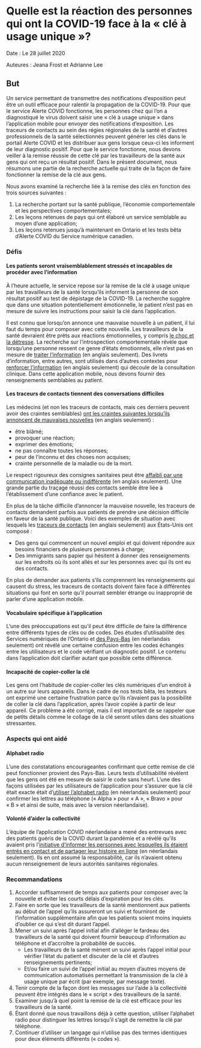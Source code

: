 <!--[English](https://github.com/cds-snc/covid-alert-documentation/blob/main/RevueLitterature.md)-->

# Quelle est la réaction des personnes qui ont la COVID-19 face à la « clé à usage unique »?

Date : Le 28 juillet 2020

Auteures : Jeana Frost et Adrianne Lee


## But

Un service permettant de transmettre des notifications d’exposition peut être un outil efficace pour ralentir la propagation de la COVID-19. Pour que le service Alerte COVID fonctionne, les personnes chez qui l’on a diagnostiqué le virus doivent saisir une « clé à usage unique » dans l’application mobile pour envoyer des notifications d’exposition. Les traceurs de contacts au sein des régies régionales de la santé et d’autres professionnels de la santé sélectionnés peuvent générer les clés dans le portail Alerte COVID et les distribuer aux gens lorsque ceux-ci les informent de leur diagnostic positif. Pour que le service fonctionne, nous devons veiller à la remise réussie de cette clé par les travailleurs de la santé aux gens qui ont reçu un résultat positif. Dans le présent document, nous résumons une partie de la recherche actuelle qui traite de la façon de faire fonctionner la remise de la clé aux gens.

Nous avons examiné la recherche liée à la remise des clés en fonction des trois sources suivantes :



1. La recherche portant sur la santé publique, l’économie comportementale et les perspectives comportementales;
2. Les leçons retenues de pays qui ont élaboré un service semblable au moyen d’une application;
3. Les leçons retenues jusqu’à maintenant en Ontario et les tests bêta d’Alerte COVID du Service numérique canadien.


### Défis


#### Les patients seront vraisemblablement stressés et incapables de procéder avec l’information

À l’heure actuelle, le service repose sur la remise de la clé à usage unique par les travailleurs de la santé lorsqu’ils informent la personne de son résultat positif au test de dépistage de la COVID-19. La recherche suggère que dans une situation potentiellement émotionnelle, le patient n’est pas en mesure de suivre les instructions pour saisir la clé dans l’application.

Il est connu que lorsqu’on annonce une mauvaise nouvelle à un patient, il lui faut du temps pour composer avec cette nouvelle. Les travailleurs de la santé devraient être prêts aux réactions émotionnelles, y compris [le choc et la détresse](https://www.cmpa-acpm.ca/fr/advice-publications/browse-articles/2015/after-the-diagnosis-how-to-communicate-with-terminally-ill-patients). La recherche sur l’introspection comportementale révèle que lorsqu’une personne ressent ce genre d’états émotionnels, elle n’est pas en mesure de [traiter l’i](https://www.frontiersin.org/articles/10.3389/fpsyg.2015.01727/full)<span style="text-decoration:underline;">nformation</span> (en anglais seulement). Des livrets d’information, entre autres, sont utilisés dans d’autres contextes pour [renforcer l’information](https://onlinelibrary.wiley.com/doi/full/10.1111/hex.12487) (en anglais seulement) qui découle de la consultation clinique. Dans cette application mobile, nous devons fournir des renseignements semblables au patient.


#### Les traceurs de contacts tiennent des conversations difficiles

Les médecins (et non les traceurs de contacts, mais ces derniers peuvent avoir des craintes semblables) [ont les craintes suivantes lorsqu’ils annoncent de mauvaises nouvelles](https://www.ncbi.nlm.nih.gov/pmc/articles/PMC4677873/) (en anglais seulement) :



*   être blâmé;
*   provoquer une réaction;
*   exprimer des émotions;
*   ne pas connaître toutes les réponses;
*   peur de l’inconnu et des choses non acquises;
*   crainte personnelle de la maladie ou de la mort.

Le respect rigoureux des consignes sanitaires peut être [affaibli par une communication inadéquate ou indifférente](https://www.ncbi.nlm.nih.gov/pmc/articles/PMC4677873/) (en anglais seulement). Une grande partie du traçage réussi des contacts semble être liée à l’établissement d’une confiance avec le patient. 

En plus de la tâche difficile d’annoncer la mauvaise nouvelle, les traceurs de contacts demandent parfois aux patients de prendre une décision difficile en faveur de la santé publique. Voici des exemples de situation avec lesquels les [traceurs de contacts](https://www.thelily.com/a-day-in-the-life-of-a-contract-tracer/) (en anglais seulement) aux États-Unis ont composé : 



*   Des gens qui commencent un nouvel emploi et qui doivent répondre aux besoins financiers de plusieurs personnes à charge;
*   Des immigrants sans papier qui hésitent à donner des renseignements sur les endroits où ils sont allés et sur les personnes avec qui ils ont eu des contacts.

En plus de demander aux patients s’ils comprennent les renseignements qui causent du stress, les traceurs de contacts doivent faire face à différentes situations qui font en sorte qu’il pourrait sembler étrange ou inapproprié de parler d’une application mobile.


#### Vocabulaire spécifique à l’application

L’une des préoccupations est qu’il peut être difficile de faire la différence entre différents types de clés ou de codes. Des études d’utilisabilité des Services numériques de l’Ontario et [des Pays-Bas](https://corona.sticktailapp.com/share/view/099d845b35b3b68/wJEdnvsNTHDA/ex-patienten-stuurden-zelf-hun-contacten-een-bericht/) (en néerlandais seulement) ont révélé une certaine confusion entre les codes échangés entre les utilisateurs et le code vérifiant un diagnostic positif. Le contenu dans l’application doit clarifier autant que possible cette différence.


#### Incapacité de copier-coller la clé

Les gens ont l’habitude de copier-coller les clés numériques d’un endroit à un autre sur leurs appareils. Dans le cadre de nos tests bêta, les testeurs ont exprimé une certaine frustration parce qu’ils n’avaient pas la possibilité de coller la clé dans l’application, après l’avoir copiée à partir de leur appareil. Ce problème a été corrigé, mais il est important de se rappeler que de petits détails comme le collage de la clé seront utiles dans des situations stressantes. 


### Aspects qui ont aidé


#### Alphabet radio

L’une des constatations encourageantes confirmant que cette remise de clé peut fonctionner provient des Pays-Bas. Leurs tests d’utilisabilité révèlent que les gens ont été en mesure de saisir le code sans heurt. L’une des façons utilisées par les utilisateurs de l’application pour s’assurer que la clé était exacte était d’[utiliser l’alphabet radio](https://corona.sticktailapp.com/share/view/e1733fb74d0b64c/VC0JRwP3PCAg/aangeven-dat-je-positief-getest-bent-gaat-relatief-soepel-maar-er-is-nog-wel-verwarring-over-controlecode-en-codes-uploaden/) (en néerlandais seulement) pour confirmer les lettres au téléphone (« Alpha » pour « A », « Bravo » pour « B » et ainsi de suite, mais avec la version néerlandaise). 


#### Volonté d’aider la collectivité

L’équipe de l’application COVID néerlandaise a mené des entrevues avec des patients guéris de la COVID durant la pandémie et a révélé qu’ils avaient pris l’[initiative d’informer les personnes avec lesquelles ils étaient entrés en contact et de partager leur histoire en ligne](https://corona.sticktailapp.com/share/view/099d845b35b3b68/wJEdnvsNTHDA/ex-patienten-stuurden-zelf-hun-contacten-een-bericht/) (en néerlandais seulement). Ils en ont assumé la responsabilité, car ils n’avaient obtenu aucun renseignement de leurs autorités sanitaires régionales.


### Recommandations



1. Accorder suffisamment de temps aux patients pour composer avec la nouvelle et éviter les courts délais d’expiration pour les clés. 
2. Faire en sorte que les travailleurs de la santé mentionnent aux patients au début de l’appel qu’ils assureront un suivi et fourniront de l’information supplémentaire afin que les patients soient moins inquiets d’oublier ce qui s’est dit durant l’appel.
3. Mener un suivi après l’appel initial afin d’alléger le fardeau des travailleurs de la santé qui doivent fournir beaucoup d’information au téléphone et d’accroître la probabilité de succès.
    *   Les travailleurs de la santé mènent un suivi après l’appel initial pour vérifier l’état du patient et discuter de la clé et d’autres renseignements pertinents;
    *   Et/ou faire un suivi de l’appel initial au moyen d’autres moyens de communication automatisés permettant la transmission de la clé à usage unique par écrit (par exemple, par message texte). 
4. Tenir compte de la façon dont les messages sur l’aide à la collectivité peuvent être intégrés dans le « script » des travailleurs de la santé.
5. Examiner jusqu’à quel point la remise de la clé est efficace pour les travailleurs de la santé.
6. Étant donné que nous travaillons déjà à cette question, utiliser l’alphabet radio pour distinguer les lettres lorsqu’il s’agit de remettre la clé par téléphone.
7. Continuer d’utiliser un langage qui n’utilise pas des termes identiques pour deux éléments différents (« codes »).

